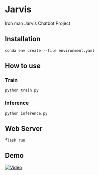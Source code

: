 # Jarvis
Iron man Jarvis Chatbot Project

## Installation
```
conda env create --file environment.yaml
```
## How to use
### Train
```
python train.py
```
### Inference
```
python inference.py
```
## Web Server
```
flask run
```
## Demo

[![Video]()](https://youtu.be/7uitpQlRIKY)